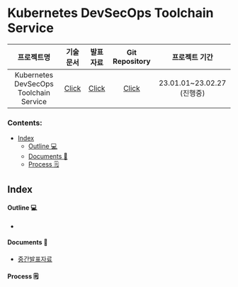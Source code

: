 # Kubernetes DevSecOps Toolchain Service

 프로젝트명 | 기술문서 | 발표자료 | Git Repository |프로젝트 기간 
:-------------: | :-------------: | :-------------: | :-------------: | :-------------:
 Kubernetes DevSecOps Toolchain Service | [Click](https://docs.google.com/document/d/1J8BytOKemftXYb__78tb3sMjvePZRvlattjNzb2GuOg/edit?usp=sharing) | [Click](https://www.notion.so/Main-Page-fe35c46b02d84682b73b5a394b44182f) | [Click](https://github.com/onesenal/Innogrid_Project.git) | 23.01.01~23.02.27 (진행중)
 
### Contents:
  - [Index](#Index)
      - [Outline 💻](#Outline-)
      - [Documents 🚀](#Documents-)
      - [Process 🗒](#Process-)

## Index

#### Outline 💻
- 

#### Documents 🚀
- [중간발표자료](https://docs.google.com/presentation/d/1x4Q1G8w-2wpBMtshDAtTIDW0fHK6rAvB/edit?usp=sharing&ouid=106249240240065525675&rtpof=true&sd=true)

#### Process 🗒


 

